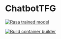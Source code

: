 # ChatbotTFG

[![Rasa trained model](https://github.com/rauldpm/ChatbotTFG/actions/workflows/build-model.yml/badge.svg)](https://github.com/rauldpm/ChatbotTFG/actions/workflows/build-model.yml)

[![Build container builder](https://github.com/rauldpm/ChatbotTFG/actions/workflows/build-container.yml/badge.svg)](https://github.com/rauldpm/ChatbotTFG/actions/workflows/build-container.yml)